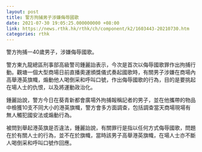 ```yaml
---
layout: post
title: 警方拘捕男子涉嫌侮辱國歌
date: 2021-07-30 19:05:25.000000000 +08:00
link: https://news.rthk.hk/rthk/ch/component/k2/1603443-20210730.htm
categories: rthk
---
```


警方拘捕一40歲男子，涉嫌侮辱國歌。

警方東九龍總區刑事部高級警司鍾麗詒表示，今次是首次以侮辱國歌罪作出拘捕行動。觀塘一個大型商場日前直播奧運頒獎儀式奏起國歌時，有關男子涉嫌在商場內高舉港英旗幟，煽動他人喝倒采和呼叫口號，作出侮辱國歌的行為，目的是要挑起在場人士的仇恨，以及將運動政治化。

鍾麗詒說，警方今日在葵青新都會廣場外拘捕報稱記者的男子，並在他攜帶的物品中檢獲10支不同大小的港英旗幟，警方會多方面調查，包括調查當天商場現場有無人觸犯國安法或煽動行為。

被問到舉起港英旗是否違法，鍾麗詒說，有關罪行是指以任何方式侮辱國歌，問題在於有關人士的行為，並不在於旗幟，當時該男子高舉港英旗幟，在場人士亦不斷人喝倒采和呼叫口號作回應。
